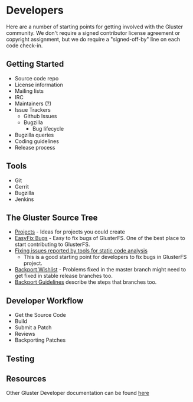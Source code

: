 Developers
==========

Here are a number of starting points for getting involved with the Gluster community. We don't require a signed contributor license agreement or
copyright assignment, but we do require a "signed-off-by" line on each
code check-in.

Getting Started
---------------

-  Source code repo
-  License information
-  Mailing lists
-  IRC
-  Maintainers (?)
-  Issue Trackers
    - Github Issues
    - Bugzilla
      - Bug lifecycle
-  Bugzilla queries
-  Coding guidelines
-  Release process


Tools
-----

-  Git
-  Gerrit
-  Bugzilla
-  Jenkins

The Gluster Source Tree
-----------------------

-   [Projects](./Projects.md) - Ideas for projects you could
    create
-   [EasyFix Bugs](./Easy-Fix-Bugs.md) - Easy to fix bugs of
    GlusterFS. One of the best place to start contributing to GlusterFS.
-   [Fixing issues reported by tools for static code
    analysis](./Fixing-issues-reported-by-tools-for-static-code-analysis.md)
    - This is a good starting point for developers to fix bugs in
    GlusterFS project.
-   [Backport Wishlist](./Backport-Wishlist.md) - Problems fixed
    in the master branch might need to get fixed in stable release
    branches too.
-   [Backport Guidelines](./Backport-Guidelines.md) describe the steps that
    branches too.


Developer Workflow
------------------
- Get the Source Code
- Build
- Submit a Patch
- Reviews
- Backporting Patches

Testing
-------


Resources
---------



Other Gluster Developer documentation can be found [here](https://github.com/gluster/glusterfs/tree/master/doc/developer-guide)
